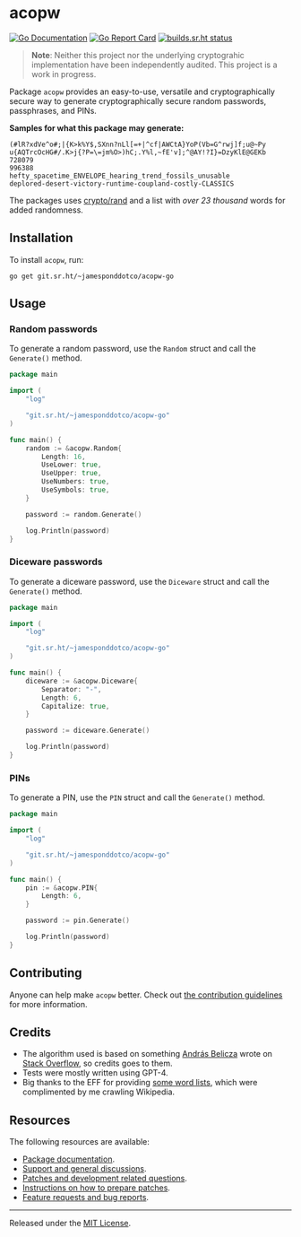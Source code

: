 # acopw

[![Go Documentation](https://godocs.io/git.sr.ht/~jamesponddotco/acopw-go?status.svg)](https://godocs.io/git.sr.ht/~jamesponddotco/acopw-go)
[![Go Report Card](https://goreportcard.com/badge/git.sr.ht/~jamesponddotco/acopw-go)](https://goreportcard.com/report/git.sr.ht/~jamesponddotco/acopw-go)
[![builds.sr.ht status](https://builds.sr.ht/~jamesponddotco/acopw-go.svg)](https://builds.sr.ht/~jamesponddotco/acopw-go?)

> **Note**: Neither this project nor the underlying cryptograhic
> implementation have been independently audited. This project is a work
> in progress.

Package `acopw` provides an easy-to-use, versatile and cryptographically
secure way to generate cryptographically secure random passwords,
passphrases, and PINs.

**Samples for what this package may generate:**

```console
(#lR?xdVe^o#;|{K>k%Y$,SXnn?nLl[=+|^cf|AWCtA}YoP(Vb=G^rwj]f;u@~Py
u{AQTrcOcHG#/.K>j{?P=\=jm%O>)hC;.Y%l,~fE'v];^@AY!?I}=DzyKlE@GEKb
728079
996388
hefty_spacetime_ENVELOPE_hearing_trend_fossils_unusable
deplored-desert-victory-runtime-coupland-costly-CLASSICS
```

The packages uses [crypto/rand](https://godocs.io/crypto/rand) and a list with *over 23 thousand* words for added randomness.

## Installation

To install `acopw`, run:

```console
go get git.sr.ht/~jamesponddotco/acopw-go
```

## Usage

### Random passwords

To generate a random password, use the `Random` struct and call the `Generate()` method.

```go
package main

import (
	"log"

	"git.sr.ht/~jamesponddotco/acopw-go"
)

func main() {
	random := &acopw.Random{
		Length: 16,
		UseLower: true,
		UseUpper: true,
		UseNumbers: true,
		UseSymbols: true,
	}

	password := random.Generate()

	log.Println(password)
}
```

### Diceware passwords

To generate a diceware password, use the `Diceware` struct and call the `Generate()` method.

```go
package main

import (
	"log"

	"git.sr.ht/~jamesponddotco/acopw-go"
)

func main() {
	diceware := &acopw.Diceware{
		Separator: "-",
		Length: 6,
		Capitalize: true,
	}

	password := diceware.Generate()

	log.Println(password)
}
```

### PINs

To generate a PIN, use the `PIN` struct and call the `Generate()` method.

```go
package main

import (
	"log"

	"git.sr.ht/~jamesponddotco/acopw-go"
)

func main() {
	pin := &acopw.PIN{
		Length: 6,
	}

	password := pin.Generate()

	log.Println(password)
}
```

## Contributing

Anyone can help make `acopw` better. Check out [the contribution
guidelines](https://git.sr.ht/~jamesponddotco/acopw-go/tree/master/item/CONTRIBUTING.md)
for more information.

## Credits

- The algorithm used is based on something [András Belicza](https://github.com/icza) wrote on [Stack Overflow](https://stackoverflow.com/a/31832326), so credits goes to them.
- Tests were mostly written using GPT-4.
- Big thanks to the EFF for providing [some word lists](https://www.eff.org/dice), which were complimented by me crawling Wikipedia.

## Resources

The following resources are available:

- [Package documentation](https://godocs.io/git.sr.ht/~jamesponddotco/acopw-go).
- [Support and general discussions](https://lists.sr.ht/~jamesponddotco/acopw-discuss).
- [Patches and development related questions](https://lists.sr.ht/~jamesponddotco/acopw-devel).
- [Instructions on how to prepare patches](https://git-send-email.io/).
- [Feature requests and bug reports](https://todo.sr.ht/~jamesponddotco/acopw).

---

Released under the [MIT License](LICENSE.md).

